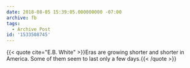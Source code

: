 ```yaml
---
date: 2018-08-05 15:39:05.000000000 -07:00
archive: fb
tags: 
  - Archive Post
id: '1533508745'
---
```


{{< quote cite="E.B. White" >}}Eras are growing shorter and shorter in America. Some of them seem to last only a few days.{{< /quote >}}
